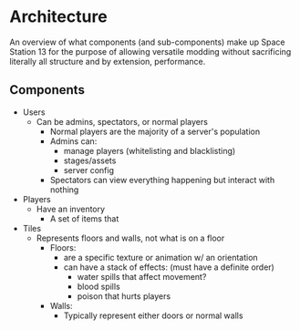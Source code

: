 # Architecture

An overview of what components (and sub-components) make up Space Station 13
for the purpose of allowing versatile modding without sacrificing literally
all structure and by extension, performance.

## Components

- Users
  - Can be admins, spectators, or normal players
    - Normal players are the majority of a server's population
    - Admins can:
      - manage players (whitelisting and blacklisting)
      - stages/assets
      - server config
    - Spectators can view everything happening but interact with nothing
- Players
  - Have an inventory
    - A set of items that
- Tiles
  - Represents floors and walls, not what is on a floor
    - Floors:
      - are a specific texture or animation w/ an orientation
      - can have a stack of effects: (must have a definite order)
        - water spills that affect movement?
        - blood spills
        - poison that hurts players
    - Walls:
      - Typically represent either doors or normal walls
